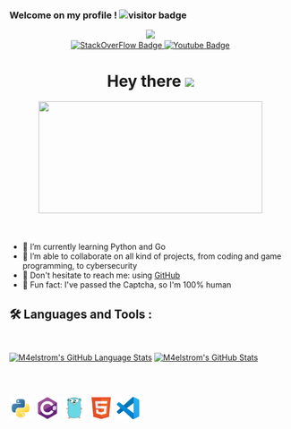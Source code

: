 ### Welcome on my profile ! ![visitor badge](https://visitor-badge.laobi.icu/badge?page_id=M4elstr0m.M4elstr0m&left_text=Visitors)
<div id="header" align="center">
  <img src="https://media4.giphy.com/media/v1.Y2lkPTc5MGI3NjExaWowczl3em1vMWhvMHdnODFyZnd0MzZhZDdlanFhdGc0MjdyenJkcSZlcD12MV9pbnRlcm5hbF9naWZfYnlfaWQmY3Q9cw/WFZvB7VIXBgiz3oDXE/giphy.webp" width="200"/>
</div>

<div id="badges" align="center">
  <!-- 
  <a href="https://raw.githubusercontent.com/M4elstr0m/M4elstr0m/main/3J3QW9RaatFjicwiBKZrWb5z4AjZrm3bvp.png" target="_blank">
    <img src="https://img.shields.io/badge/Bitcoin-yellow?style=for-the-badge&logo=bitcoin&logoColor=white" alt="Bitcoin Badge"/>
  </a>
  -->
  <a href="https://stackoverflow.com/users/22194956/m4elstr0m" target="_blank">
    <img src="https://img.shields.io/badge/Stackoverflow-white?style=for-the-badge&logo=stackoverflow&logoColor=carrot" alt="StackOverFlow Badge"/>
  </a>
  <a href="https://www.youtube.com/watch?v=p7YXXieghto" target="_blank">
    <img src="https://img.shields.io/badge/YouTube-red?style=for-the-badge&logo=youtube&logoColor=white" alt="Youtube Badge"/>
  </a>
  <!-- 
  <a href="https://raw.githubusercontent.com/M4elstr0m/M4elstr0m/main/41uwNeXDJAq6rU1s98txN4J56YTJj2NsKQtVp7LGDXH2PEtPpX1M2sdKoixYeJryenB2zzaT1W3aXXFbRDXHAMPWE8jUpyN.png" target="_blank">
    <img src="https://img.shields.io/badge/Monero-grey?style=for-the-badge&logo=monero&logoColor=carrot" alt="Monero Badge"/>
  </a>
  -->
  <!--
  https://ko-fi.com/m4elstr0m
  -->
</div>

<h1 align="center">
  Hey there
  <img src="https://media.giphy.com/media/hvRJCLFzcasrR4ia7z/giphy.gif" width="30px"/>
</h1>

<div align="center">
  <img src="https://media1.giphy.com/media/v1.Y2lkPTc5MGI3NjExcHh6ZXVmZm91eXh4cmt4djZ4ZXk4ODE5dGVkYzdwdTFjdjRzaGM2MCZlcD12MV9pbnRlcm5hbF9naWZfYnlfaWQmY3Q9Zw/coxQHKASG60HrHtvkt/giphy.webp" width="400" height="200"/>
</div>
<br><br>

- 🌱 I’m currently learning Python and Go
- 👐 I’m able to collaborate on all kind of projects, from coding and game programming, to cybersecurity
- 💬 Don't hesitate to reach me: using <a href="https://github.com/M4elstr0m/M4elstr0m/discussions/1">GitHub</a>
- 🔮 Fun fact: I've passed the Captcha, so I'm 100% human


## 🛠️ Languages and Tools :
<br>

[![M4elstrom's GitHub Language Stats](https://github-readme-stats.vercel.app/api/top-langs/?username=M4elstr0m&show_icons=true&theme=vision-friendly-dark)]()
[![M4elstrom's GitHub Stats](https://github-readme-stats.vercel.app/api?username=M4elstr0m&show_icons=true&theme=vision-friendly-dark)]()

<br><br>
<div>
  <img src="https://github.com/devicons/devicon/blob/master/icons/python/python-original.svg" title="Python"  alt="Python" width="40" height="40"/>&nbsp;
  <img src="https://github.com/devicons/devicon/blob/master/icons/csharp/csharp-original.svg" title="C#"  alt="C#" width="40" height="40"/>&nbsp;
  <img src="https://github.com/devicons/devicon/blob/master/icons/go/go-original.svg" title="Go"  alt="Go" width="40" height="40"/>&nbsp;
  <img src="https://github.com/devicons/devicon/blob/master/icons/html5/html5-original.svg" title="HTML5"  alt="HTML5" width="40" height="40"/>&nbsp;
  <img src="https://github.com/devicons/devicon/blob/master/icons/vscode/vscode-original.svg" title="VSCode"  alt="VSCode" width="40" height="40"/>&nbsp;
</div>

<!--
**M4elstr0m/M4elstr0m** is a ✨ _special_ ✨ repository because its `README.md` (this file) appears on your GitHub profile.

Here are some ideas to get you started:

- 🔭 I’m currently working on ...
- 🌱 I’m currently learning ...
- 👯 I’m looking to collaborate on ...
- 🤔 I’m looking for help with ...
- 💬 Ask me about ...
- 📫 How to reach me: ...
- 😄 Pronouns: ...
- ⚡ Fun fact: ...
-->

